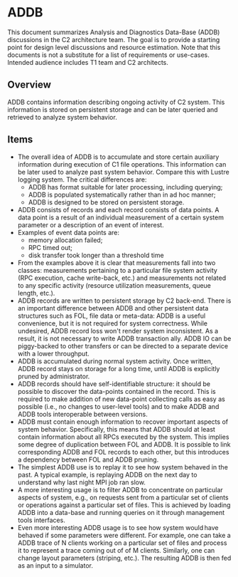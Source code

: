 # ADDB
This document summarizes Analysis and Diagnostics Data-Base (ADDB) discussions in the C2 architecture team. The goal is to provide a starting point for design level discussions and resource estimation. Note that this documents is not a substitute for a list of requirements or use-cases. Intended audience includes T1 team and C2 architects.

## Overview
ADDB contains information describing ongoing activity of C2 system. This information is stored on persistent storage and can be later queried and retrieved to analyze system behavior.

## Items
+ The overall idea of ADDB is to accumulate and store certain auxiliary information during execution of C1 file operations. This information can be later used to analyze past system behavior. Compare this with Lustre logging system. The critical differences are:
  + ADDB has format suitable for later processing, including querying;
  + ADDB is populated systematically rather than in ad hoc manner;
  + ADDB is designed to be stored on persistent storage.
+ ADDB consists of records and each record consists of data points. A data point is a result of an individual measurement of a certain system parameter or a description of an event of interest.
+ Examples of event data points are:
  + memory allocation failed;
  + RPC timed out;
  + disk transfer took longer than a threshold time
+ From the examples above it is clear that measurements fall into two classes: measurements pertaining to a particular file system activity (RPC execution, cache write-back, etc.) and measurements not related to any specific activity (resource utilization measurements, queue length, etc.).
+ ADDB records are written to persistent storage by C2 back-end. There is an important difference between ADDB and other persistent data structures such as FOL, file data or meta-data: ADDB is a useful convenience, but it is not required for system correctness. While undesired, ADDB record loss won't render system inconsistent. As a result, it is not necessary to write ADDB transaction ally. ADDB IO can be piggy-backed to other transfers or can be directed to a separate device with a lower throughput.
+ ADDB is accumulated during normal system activity. Once written, ADDB record stays on storage for a long time, until ADDB is explicitly pruned by administrator.
+ ADDB records should have self-identifiable structure: it should be possible to discover the data-points contained in the record. This is required to make addition of new data-point collecting calls as easy as possible (i.e., no changes to user-level tools) and to make ADDB and ADDB tools interoperable between versions.
+ ADDB must contain enough information to recover important aspects of system behavior. Specifically, this means that ADDB should at least contain information about all RPCs executed by the system. This implies some degree of duplication between FOL and ADDB. It is possible to link corresponding ADDB and FOL records to each other, but this introduces a dependency between FOL and ADDB pruning.
+ The simplest ADDB use is to replay it to see how system behaved in the past. A typical example, is replaying ADDB on the next day to understand why last night MPI job ran slow.
+ A more interesting usage is to filter ADDB to concentrate on particular aspects of system, e.g., on requests sent from a particular set of clients or operations against a particular set of files. This is achieved by loading ADDB into a data-base and running queries on it through management tools interfaces.
+ Even more interesting ADDB usage is to see how system would have behaved if some parameters were different. For example, one can take a ADDB trace of N clients working on a particular set of files and process it to represent a trace coming out of of M clients. Similarly, one can change layout parameters (striping, etc.). The resulting ADDB is then fed as an input to a simulator.
